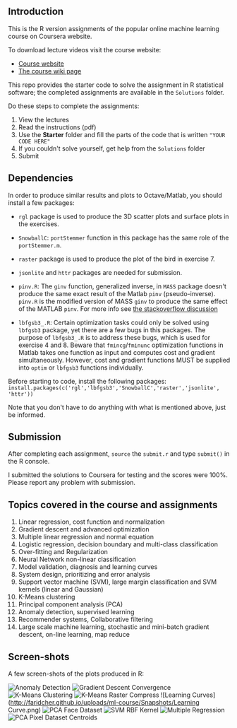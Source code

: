 ## Introduction

This is the R version assignments of the popular online machine learning course on Coursera website.

To download lecture videos visit the course website:
- [Course website](https://www.coursera.org/learn/machine-learning)
- [The course wiki page](https://share.coursera.org/wiki/index.php/ML:Main)

This repo provides the starter code to solve the assignment in R statistical software; the completed assignments are available in the `Solutions` folder.

Do these steps to complete the assignments:

1. View the lectures 
2. Read the instructions (pdf)
3. Use the **Starter** folder and fill the parts of the code that is written `"YOUR CODE HERE"`
4. If you couldn't solve yourself, get help from the `Solutions` folder
5. Submit

## Dependencies
In order to produce similar results and plots to Octave/Matlab, you should install a few packages:

- `rgl` package is used to produce the 3D scatter plots and surface plots in the exercises.

- `SnowballC`: `portStemmer` function in this package has the same role of the `portStemmer.m`.
 
- `raster` package is used to produce the plot of the bird in exercise 7.

- `jsonlite` and `httr` packages are needed for submission.

- `pinv.R`: The `ginv` function, generalized inverse, in `MASS` package doesn't produce the same exact result of the Matlab `pinv` (pseudo-inverse). `pinv.R` is the modified version of MASS `ginv` to produce the same effect of the MATLAB `pinv`. For more info see [the stackoverflow discussion](http://stackoverflow.com/questions/36391548/r-ginv-and-matlab-pinv-produce-different-results)

- `lbfgsb3_.R`: Certain optimization tasks could only be solved using `lbfgsb3` package, yet there are a few bugs in this packages. The purpose of `lbfgsb3_.R` is to address these bugs, which is used for exercise 4 and 8.
Beware that `fmincg`/`fminunc` optimization functions in Matlab takes one function as input and computes cost and gradient simultaneously. However, cost and gradient functions MUST be supplied into `optim` or `lbfgsb3` functions individually.

Before starting to code, install the following packages:
`install.packages(c('rgl','lbfgsb3','SnowballC','raster','jsonlite', 'httr'))`

Note that you don't have to do anything with what is mentioned above, just be informed.

## Submission
After completing each assignment, `source` the `submit.r` and type `submit()` in the R console.

I submitted the solutions to Coursera for testing and the scores were 100%. Please report any problem with submission. 

## Topics covered in the course and assignments
1. Linear regression, cost function and normalization
2. Gradient descent and advanced optimization
3. Multiple linear regression and normal equation
4. Logistic regression, decision boundary and multi-class classification
5. Over-fitting and Regularization
6. Neural Network non-linear classification
7. Model validation, diagnosis and learning curves
8. System design, prioritizing and error analysis
9. Support vector machine (SVM), large margin classification and SVM kernels (linear and Gaussian)
10. K-Means clustering
11. Principal component analysis (PCA)
12. Anomaly detection, supervised learning
13. Recommender systems, Collaborative filtering
14. Large scale machine learning, stochastic and mini-batch gradient descent, on-line learning, map reduce

## Screen-shots
A few screen-shots of the plots produced in R:

![Anomaly Detection](http://faridcher.github.io/uploads/ml-course/Snapshots/AnomolyDetection.png)
![Gradient Descent Convergence](http://faridcher.github.io/uploads/ml-course/Snapshots/GradientDescent_Convergence.PNG)
![K-Means Clustering](http://faridcher.github.io/uploads/ml-course/Snapshots/K-Means_Clustering.png)
![K-Means Raster Compress](http://faridcher.github.io/uploads/ml-course/Snapshots/K-Means_CompressImage.png)
![Learning Curves](http://faridcher.github.io/uploads/ml-course/Snapshots/Learning Curve.png)
![PCA Face Dataset](http://faridcher.github.io/uploads/ml-course/Snapshots/PCA_FaceDataset.png)
![SVM RBF Kernel](http://faridcher.github.io/uploads/ml-course/Snapshots/SVM_RBF_Kernel.png)
![Multiple Regression](http://faridcher.github.io/uploads/ml-course/Snapshots/GradientDescent_multiple-regression.PNG)
![PCA Pixel Dataset Centroids](http://faridcher.github.io/uploads/ml-course/Snapshots/PCA_PixelDataset_Centroid.PNG)